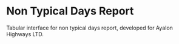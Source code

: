 # Non Typical Days Report

Tabular interface for non typical days report, developed for Ayalon Highways LTD.